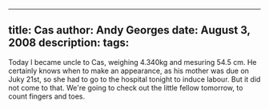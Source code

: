 -----
title:  Cas
author: Andy Georges
date: August 3, 2008
description: 
tags: 
-----







Today I became uncle to Cas, weighing 4.340kg and mesuring 54.5 cm. He
certainly knows when to make an appearance, as his mother was due on
Juky 21st, so she had to go to the hospital tonight to induce labour.
But it did not come to that. We're going to check out the little fellow
tomorrow, to count fingers and toes.




